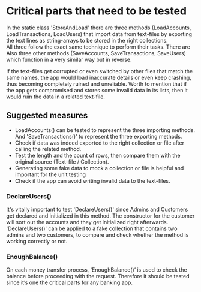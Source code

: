 # Critical parts that need to be tested
In the static class 'StoreAndLoad' there are three methods (LoadAccounts, LoadTransactions, LoadUsers) that import data from text-files by exporting the text lines as string-arrays to be stored in the right collections.  <br />
All three follow the exact same technique to perform their tasks. There are Also three other methods (SaveAccounts, SaveTransactions, SaveUsers) which function in a very similar way but in reverse.  <br />

If the text-files get corrupted or even switched by other files that match the same names, the app would load inaccurate details or even keep crashing, thus becoming completely ruined and unreliable. Worth to mention that if the app gets compromised and stores some invalid data in its lists, then it would ruin the data in a related text-file.
## Suggested measures
- LoadAccounts() can be tested to represent the three importing methods. And 'SaveTransactions()' to represent the three exporting methods. 
- Check if data was indeed exported to the right collection or file after calling the related method.
- Test the length and the count of rows, then compare them with the original source (Text-file / Collection). 
- Generating some fake data to mock a collection or file is helpful and important for the unit testing  <br />
- Check if the app can avoid writing invalid data to the text-files.

### DeclareUsers()
It's vitally important to test 'DeclareUsers()' since Admins and Customers get declared and initialized in this method. The constructor for the customer will sort out the accounts and they get initialized right afterwards.  <br />
'DeclareUsers()' can be applied to a fake collection that contains two admins and two customers,  to compare and check whether the method is working correctly or not. 

### EnoughBalance()
On each money transfer process,  ‘EnoughBalance()’ is used to check the balance before proceeding with the request. Therefore it should be tested since it’s one the critical parts for any banking app.


